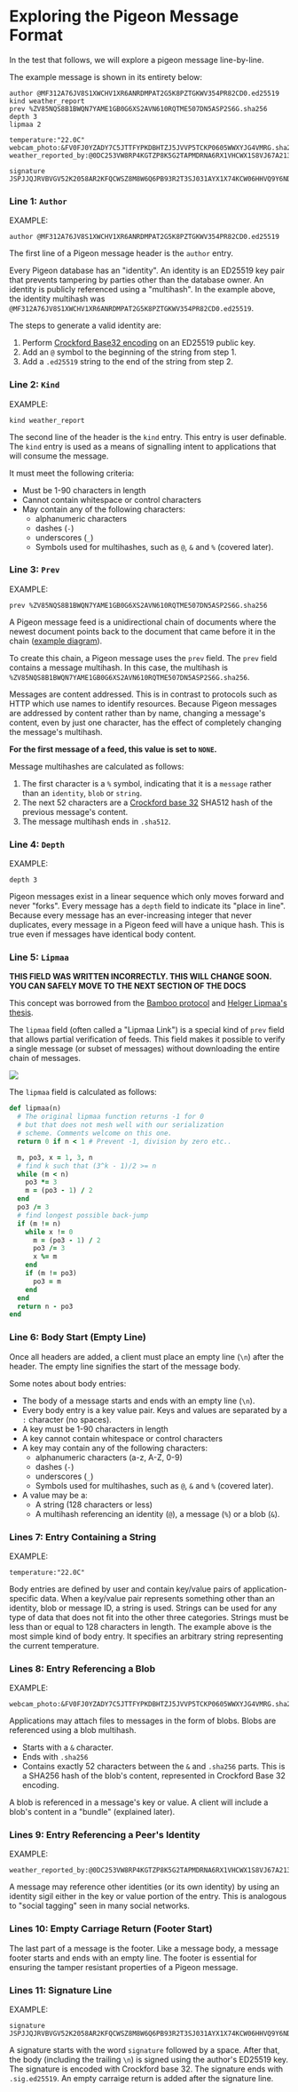 # Exploring the Pigeon Message Format

In the test that follows, we will explore a pigeon message line-by-line.

The example message is shown in its entirety below:

```
author @MF312A76JV8S1XWCHV1XR6ANRDMPAT2G5K8PZTGKWV354PR82CD0.ed25519
kind weather_report
prev %ZV85NQS8B1BWQN7YAME1GB0G6XS2AVN610RQTME507DN5ASP2S6G.sha256
depth 3
lipmaa 2

temperature:"22.0C"
webcam_photo:&FV0FJ0YZADY7C5JTTFYPKDBHTZJ5JVVP5TCKP0605WWXYJG4VMRG.sha256
weather_reported_by:@0DC253VW8RP4KGTZP8K5G2TAPMDRNA6RX1VHCWX1S8VJ67A213FM.ed25519

signature JSPJJQJRVBVGV52K2058AR2KFQCWSZ8M8W6Q6PB93R2T3SJ031AYX1X74KCW06HHVQ9Y6NDATGE6NH3W59QY35M58YDQC5WEA1ASW08.sig.ed25519
```

### Line 1: `Author`

EXAMPLE:

```
author @MF312A76JV8S1XWCHV1XR6ANRDMPAT2G5K8PZTGKWV354PR82CD0.ed25519
```

The first line of a Pigeon message header is the `author` entry.

Every Pigeon database has an "identity". An identity is an ED25519 key pair that prevents tampering by parties other than the database owner. An identity is publicly referenced using a "multihash". In the example above, the identity multihash was `@MF312A76JV8S1XWCHV1XR6ANRDMPAT2G5K8PZTGKWV354PR82CD0.ed25519`.

The steps to generate a valid identity are:

1. Perform [Crockford Base32 encoding](https://www.crockford.com/base32.html) on an ED25519 public key.
2. Add an `@` symbol to the beginning of the string from step 1.
3. Add a `.ed25519` string to the end of the string from step 2.

### Line 2: `Kind`

EXAMPLE:

```
kind weather_report
```

The second line of the header is the `kind` entry. This entry is user definable. The `kind` entry is used as a means of signalling intent to applications that will consume the message.

It must meet the following criteria:

 * Must be 1-90 characters in length
 * Cannot contain whitespace or control characters
 * May contain any of the following characters:
    * alphanumeric characters
    * dashes (`-`)
    * underscores (`_`)
    * Symbols used for multihashes, such as `@`, `&` and `%` (covered later).

### Line 3: `Prev`

EXAMPLE:

```
prev %ZV85NQS8B1BWQN7YAME1GB0G6XS2AVN610RQTME507DN5ASP2S6G.sha256
```

A Pigeon message feed is a unidirectional chain of documents where the newest document points back to the document that came before it in the chain ([example diagram](diagram1.png)).

To create this chain, a Pigeon message uses the `prev` field. The `prev` field contains a message multihash. In this case, the multihash is `%ZV85NQS8B1BWQN7YAME1GB0G6XS2AVN610RQTME507DN5ASP2S6G.sha256`.

Messages are content addressed. This is in contrast to protocols such as HTTP which use names to identify resources. Because Pigeon messages are addressed by content rather than by name, changing a message's content, even by just one character, has the effect of completely changing the message's multihash.

**For the first message of a feed, this value is set to `NONE`.**

Message multihashes are calculated as follows:

1. The first character is a `%` symbol, indicating that it is a `message` rather than an `identity`, `blob` or `string`.
2. The next 52 characters are a [Crockford base 32](https://www.crockford.com/base32.html) SHA512 hash of the previous message's content.
3. The message multihash ends in `.sha512`.

### Line 4: `Depth`

EXAMPLE:

```
depth 3
```

Pigeon messages exist in a linear sequence which only moves forward and never "forks".
Every message has a `depth` field to indicate its "place in line".
Because every message has an ever-increasing integer that never duplicates, every message in a Pigeon feed will have a unique hash. This is true even if messages have identical body content.

### Line 5: `Lipmaa`

**THIS FIELD WAS WRITTEN INCORRECTLY. THIS WILL CHANGE SOON. YOU CAN SAFELY MOVE TO THE NEXT SECTION OF THE DOCS**

This concept was borrowed from the [Bamboo protocol](https://github.com/AljoschaMeyer/bamboo#links-and-entry-verification) and [Helger Lipmaa's thesis](https://kodu.ut.ee/~lipmaa/papers/thesis/thesis.pdf).

The `lipmaa` field (often called a "Lipmaa Link") is a special kind of `prev` field that allows partial verification of feeds. This field makes it possible to verify a single message (or subset of messages) without downloading the entire chain of messages.

![](lipmaa.png)

The `lipmaa` field is calculated as follows:

```ruby
def lipmaa(n)
  # The original lipmaa function returns -1 for 0
  # but that does not mesh well with our serialization
  # scheme. Comments welcome on this one.
  return 0 if n < 1 # Prevent -1, division by zero etc..

  m, po3, x = 1, 3, n
  # find k such that (3^k - 1)/2 >= n
  while (m < n)
    po3 *= 3
    m = (po3 - 1) / 2
  end
  po3 /= 3
  # find longest possible back-jump
  if (m != n)
    while x != 0
      m = (po3 - 1) / 2
      po3 /= 3
      x %= m
    end
    if (m != po3)
      po3 = m
    end
  end
  return n - po3
end
```

### Line 6: Body Start (Empty Line)

Once all headers are added, a client must place an empty line (`\n`) after the header.
The empty line signifies the start of the message body.

Some notes about body entries:

 * The body of a message starts and ends with an empty line (`\n`).
 * Every body entry is a key value pair. Keys and values are separated by a `:` character (no spaces).
 * A key must be 1-90 characters in length
 * A key cannot contain whitespace or control characters
 * A key may contain any of the following characters:
    * alphanumeric characters (a-z, A-Z, 0-9)
    * dashes (`-`)
    * underscores (`_`)
    * Symbols used for multihashes, such as `@`, `&` and `%` (covered later).
 * A value may be a:
   * A string (128 characters or less)
   * A multihash referencing an identity (`@`), a message (`%`) or a blob (`&`).

### Lines 7: Entry Containing a String

EXAMPLE:

```
temperature:"22.0C"
```

Body entries are defined by user and contain key/value pairs of application-specific data.
When a key/value pair represents something other than an identity, blob or message ID, a string is used.
Strings can be used for any type of data that does not fit into the other three categories.
Strings must be less than or equal to 128 characters in length.
The example above is the most simple kind of body entry. It specifies an arbitrary string representing the current temperature.

### Lines 8: Entry Referencing a Blob

EXAMPLE:

```
webcam_photo:&FV0FJ0YZADY7C5JTTFYPKDBHTZJ5JVVP5TCKP0605WWXYJG4VMRG.sha256
```

Applications may attach files to messages in the form of blobs. Blobs are referenced using a blob multihash.

 * Starts with a `&` character.
 * Ends with `.sha256`
 * Contains exactly 52 characters between the `&` and `.sha256` parts. This is a SHA256 hash of the blob's content, represented in Crockford Base 32 encoding.

A blob is referenced in a message's key or value. A client will include a blob's content in a "bundle" (explained later).

### Lines 9: Entry Referencing a Peer's Identity

EXAMPLE:

```
weather_reported_by:@0DC253VW8RP4KGTZP8K5G2TAPMDRNA6RX1VHCWX1S8VJ67A213FM.ed25519
```

A message may reference other identities (or its own identity) by using an identity sigil either in the key or value portion of the entry.
This is analogous to "social tagging" seen in many social networks.

### Lines 10: Empty Carriage Return (Footer Start)

The last part of a message is the footer. Like a message body, a message footer starts and ends with an empty line.
The footer is essential for ensuring the tamper resistant properties of a Pigeon message.

### Lines 11: Signature Line

EXAMPLE:

```
signature JSPJJQJRVBVGV52K2058AR2KFQCWSZ8M8W6Q6PB93R2T3SJ031AYX1X74KCW06HHVQ9Y6NDATGE6NH3W59QY35M58YDQC5WEA1ASW08.sig.ed25519
```

A signature starts with the word `signature` followed by a space.
After that, the body (including the trailing `\n`) is signed using the author's ED25519 key.
The signature is encoded with Crockford base 32.
The signature ends with `.sig.ed25519`.
An empty carraige return is added after the signature line.

